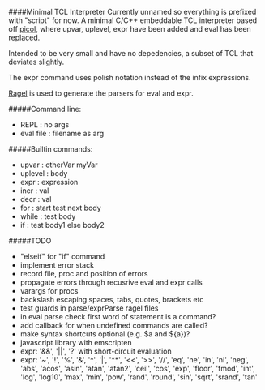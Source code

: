 ####Minimal TCL Interpreter
Currently unnamed so everything is prefixed with "script" for now. A minimal C/C++ embeddable TCL interpreter based off [picol](http://oldblog.antirez.com/post/picol.html), where upvar, uplevel, expr have been added and eval has been replaced.

Intended to be very small and have no depedencies, a subset of TCL that deviates slightly.

The expr command uses polish notation instead of the infix expressions.

[Ragel](https://www.colm.net/open-source/ragel) is used to generate the parsers for eval and expr.

#####Command line:
* REPL : no args
* eval file : filename as arg

#####Builtin commands:
* upvar : otherVar myVar
* uplevel : body
* expr : expression
* incr : val
* decr : val
* for : start test next body
* while : test body
* if : test body1 else body2

#####TODO
* "elseif" for "if" command
* implement error stack
* record file, proc and position of errors
* propagate errors through recusrive eval and expr calls
* varargs for procs
* backslash escaping spaces, tabs, quotes, brackets etc
* test guards in parse/exprParse ragel files
* in eval parse check first word of statement is a command?
* add callback for when undefined commands are called?
* make syntax shortcuts optional (e.g. $a and ${a})?
* javascript library with emscripten
* expr: '&&', '||', '?' with short-circuit evaluation
* expr: '~', '!', '%', '&', '^', '|', '**', '<<', '>>', '//', 'eq', 'ne', 'in', 'ni', 'neg', 'abs', 'acos', 'asin', 'atan', 'atan2', 'ceil', 'cos', 'exp', 'floor', 'fmod', 'int', 'log', 'log10', 'max', 'min', 'pow', 'rand', 'round', 'sin', 'sqrt', 'srand', 'tan'
